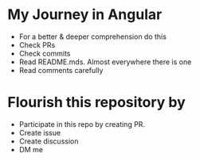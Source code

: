 # My Journey in Angular

- For a better & deeper comprehension do this
- Check PRs
- Check commits
- Read README.mds. Almost everywhere there is one
- Read comments carefully

# Flourish this repository by

- Participate in this repo by creating PR.
- Create issue
- Create discussion
- DM me
